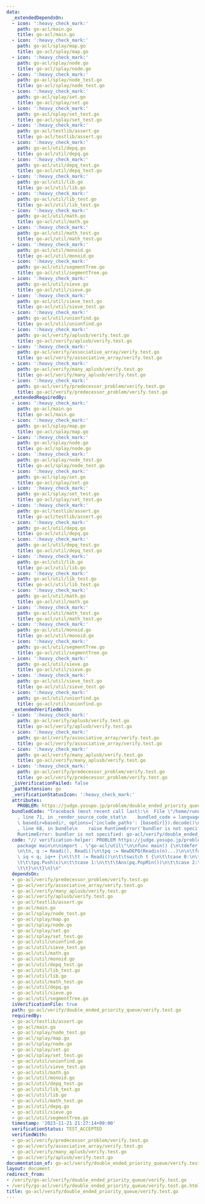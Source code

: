 ```yaml
---
data:
  _extendedDependsOn:
  - icon: ':heavy_check_mark:'
    path: go-acl/main.go
    title: go-acl/main.go
  - icon: ':heavy_check_mark:'
    path: go-acl/splay/map.go
    title: go-acl/splay/map.go
  - icon: ':heavy_check_mark:'
    path: go-acl/splay/node.go
    title: go-acl/splay/node.go
  - icon: ':heavy_check_mark:'
    path: go-acl/splay/node_test.go
    title: go-acl/splay/node_test.go
  - icon: ':heavy_check_mark:'
    path: go-acl/splay/set.go
    title: go-acl/splay/set.go
  - icon: ':heavy_check_mark:'
    path: go-acl/splay/set_test.go
    title: go-acl/splay/set_test.go
  - icon: ':heavy_check_mark:'
    path: go-acl/testlib/assert.go
    title: go-acl/testlib/assert.go
  - icon: ':heavy_check_mark:'
    path: go-acl/util/depq.go
    title: go-acl/util/depq.go
  - icon: ':heavy_check_mark:'
    path: go-acl/util/depq_test.go
    title: go-acl/util/depq_test.go
  - icon: ':heavy_check_mark:'
    path: go-acl/util/lib.go
    title: go-acl/util/lib.go
  - icon: ':heavy_check_mark:'
    path: go-acl/util/lib_test.go
    title: go-acl/util/lib_test.go
  - icon: ':heavy_check_mark:'
    path: go-acl/util/math.go
    title: go-acl/util/math.go
  - icon: ':heavy_check_mark:'
    path: go-acl/util/math_test.go
    title: go-acl/util/math_test.go
  - icon: ':heavy_check_mark:'
    path: go-acl/util/monoid.go
    title: go-acl/util/monoid.go
  - icon: ':heavy_check_mark:'
    path: go-acl/util/segmentTree.go
    title: go-acl/util/segmentTree.go
  - icon: ':heavy_check_mark:'
    path: go-acl/util/sieve.go
    title: go-acl/util/sieve.go
  - icon: ':heavy_check_mark:'
    path: go-acl/util/sieve_test.go
    title: go-acl/util/sieve_test.go
  - icon: ':heavy_check_mark:'
    path: go-acl/util/unionfind.go
    title: go-acl/util/unionfind.go
  - icon: ':heavy_check_mark:'
    path: go-acl/verify/aplusb/verify.test.go
    title: go-acl/verify/aplusb/verify.test.go
  - icon: ':heavy_check_mark:'
    path: go-acl/verify/associative_array/verify.test.go
    title: go-acl/verify/associative_array/verify.test.go
  - icon: ':heavy_check_mark:'
    path: go-acl/verify/many_aplusb/verify.test.go
    title: go-acl/verify/many_aplusb/verify.test.go
  - icon: ':heavy_check_mark:'
    path: go-acl/verify/predecessor_problem/verify.test.go
    title: go-acl/verify/predecessor_problem/verify.test.go
  _extendedRequiredBy:
  - icon: ':heavy_check_mark:'
    path: go-acl/main.go
    title: go-acl/main.go
  - icon: ':heavy_check_mark:'
    path: go-acl/splay/map.go
    title: go-acl/splay/map.go
  - icon: ':heavy_check_mark:'
    path: go-acl/splay/node.go
    title: go-acl/splay/node.go
  - icon: ':heavy_check_mark:'
    path: go-acl/splay/node_test.go
    title: go-acl/splay/node_test.go
  - icon: ':heavy_check_mark:'
    path: go-acl/splay/set.go
    title: go-acl/splay/set.go
  - icon: ':heavy_check_mark:'
    path: go-acl/splay/set_test.go
    title: go-acl/splay/set_test.go
  - icon: ':heavy_check_mark:'
    path: go-acl/testlib/assert.go
    title: go-acl/testlib/assert.go
  - icon: ':heavy_check_mark:'
    path: go-acl/util/depq.go
    title: go-acl/util/depq.go
  - icon: ':heavy_check_mark:'
    path: go-acl/util/depq_test.go
    title: go-acl/util/depq_test.go
  - icon: ':heavy_check_mark:'
    path: go-acl/util/lib.go
    title: go-acl/util/lib.go
  - icon: ':heavy_check_mark:'
    path: go-acl/util/lib_test.go
    title: go-acl/util/lib_test.go
  - icon: ':heavy_check_mark:'
    path: go-acl/util/math.go
    title: go-acl/util/math.go
  - icon: ':heavy_check_mark:'
    path: go-acl/util/math_test.go
    title: go-acl/util/math_test.go
  - icon: ':heavy_check_mark:'
    path: go-acl/util/monoid.go
    title: go-acl/util/monoid.go
  - icon: ':heavy_check_mark:'
    path: go-acl/util/segmentTree.go
    title: go-acl/util/segmentTree.go
  - icon: ':heavy_check_mark:'
    path: go-acl/util/sieve.go
    title: go-acl/util/sieve.go
  - icon: ':heavy_check_mark:'
    path: go-acl/util/sieve_test.go
    title: go-acl/util/sieve_test.go
  - icon: ':heavy_check_mark:'
    path: go-acl/util/unionfind.go
    title: go-acl/util/unionfind.go
  _extendedVerifiedWith:
  - icon: ':heavy_check_mark:'
    path: go-acl/verify/aplusb/verify.test.go
    title: go-acl/verify/aplusb/verify.test.go
  - icon: ':heavy_check_mark:'
    path: go-acl/verify/associative_array/verify.test.go
    title: go-acl/verify/associative_array/verify.test.go
  - icon: ':heavy_check_mark:'
    path: go-acl/verify/many_aplusb/verify.test.go
    title: go-acl/verify/many_aplusb/verify.test.go
  - icon: ':heavy_check_mark:'
    path: go-acl/verify/predecessor_problem/verify.test.go
    title: go-acl/verify/predecessor_problem/verify.test.go
  _isVerificationFailed: false
  _pathExtension: go
  _verificationStatusIcon: ':heavy_check_mark:'
  attributes:
    PROBLEM: https://judge.yosupo.jp/problem/double_ended_priority_queue
  bundledCode: "Traceback (most recent call last):\n  File \"/home/runner/.local/lib/python3.10/site-packages/onlinejudge_verify/documentation/build.py\"\
    , line 71, in _render_source_code_stat\n    bundled_code = language.bundle(stat.path,\
    \ basedir=basedir, options={'include_paths': [basedir]}).decode()\n  File \"/home/runner/.local/lib/python3.10/site-packages/onlinejudge_verify/languages/user_defined.py\"\
    , line 68, in bundle\n    raise RuntimeError('bundler is not specified: {}'.format(str(path)))\n\
    RuntimeError: bundler is not specified: go-acl/verify/double_ended_priority_queue/verify.test.go\n"
  code: "// verification-helper: PROBLEM https://judge.yosupo.jp/problem/double_ended_priority_queue\n\
    package main\n\nimport . \"go-acl/util\"\n\nfunc main() {\n\tdefer Out.Flush()\n\
    \n\tn, q := Readi(), Readi()\n\tpq := NewDEPQ(Readis(n)...)\n\n\tfor iq := 0;\
    \ iq < q; iq++ {\n\t\tt := Readi()\n\t\tswitch t {\n\t\tcase 0:\n\t\t\tx := Readi()\n\
    \t\t\tpq.Push(x)\n\t\tcase 1:\n\t\t\tAns(pq.PopMin())\n\t\tcase 2:\n\t\t\tAns(pq.PopMax())\n\
    \t\t}\n\t}\n}\n"
  dependsOn:
  - go-acl/verify/predecessor_problem/verify.test.go
  - go-acl/verify/associative_array/verify.test.go
  - go-acl/verify/many_aplusb/verify.test.go
  - go-acl/verify/aplusb/verify.test.go
  - go-acl/testlib/assert.go
  - go-acl/main.go
  - go-acl/splay/node_test.go
  - go-acl/splay/map.go
  - go-acl/splay/node.go
  - go-acl/splay/set.go
  - go-acl/splay/set_test.go
  - go-acl/util/unionfind.go
  - go-acl/util/sieve_test.go
  - go-acl/util/math.go
  - go-acl/util/monoid.go
  - go-acl/util/depq_test.go
  - go-acl/util/lib_test.go
  - go-acl/util/lib.go
  - go-acl/util/math_test.go
  - go-acl/util/depq.go
  - go-acl/util/sieve.go
  - go-acl/util/segmentTree.go
  isVerificationFile: true
  path: go-acl/verify/double_ended_priority_queue/verify.test.go
  requiredBy:
  - go-acl/testlib/assert.go
  - go-acl/main.go
  - go-acl/splay/node_test.go
  - go-acl/splay/map.go
  - go-acl/splay/node.go
  - go-acl/splay/set.go
  - go-acl/splay/set_test.go
  - go-acl/util/unionfind.go
  - go-acl/util/sieve_test.go
  - go-acl/util/math.go
  - go-acl/util/monoid.go
  - go-acl/util/depq_test.go
  - go-acl/util/lib_test.go
  - go-acl/util/lib.go
  - go-acl/util/math_test.go
  - go-acl/util/depq.go
  - go-acl/util/sieve.go
  - go-acl/util/segmentTree.go
  timestamp: '2023-11-21 21:27:14+09:00'
  verificationStatus: TEST_ACCEPTED
  verifiedWith:
  - go-acl/verify/predecessor_problem/verify.test.go
  - go-acl/verify/associative_array/verify.test.go
  - go-acl/verify/many_aplusb/verify.test.go
  - go-acl/verify/aplusb/verify.test.go
documentation_of: go-acl/verify/double_ended_priority_queue/verify.test.go
layout: document
redirect_from:
- /verify/go-acl/verify/double_ended_priority_queue/verify.test.go
- /verify/go-acl/verify/double_ended_priority_queue/verify.test.go.html
title: go-acl/verify/double_ended_priority_queue/verify.test.go
---
```

